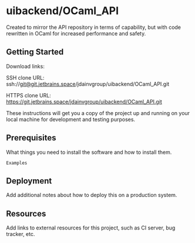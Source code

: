 # uibackend/OCaml_API

Created to mirror the API repository in terms of capability, but with code rewritten in OCaml for increased performance and safety.

## Getting Started

Download links:

SSH clone URL: ssh://git@git.jetbrains.space/jdainvgroup/uibackend/OCaml_API.git

HTTPS clone URL: https://git.jetbrains.space/jdainvgroup/uibackend/OCaml_API.git



These instructions will get you a copy of the project up and running on your local machine for development and testing purposes.

## Prerequisites

What things you need to install the software and how to install them.

```
Examples
```

## Deployment

Add additional notes about how to deploy this on a production system.

## Resources

Add links to external resources for this project, such as CI server, bug tracker, etc.

